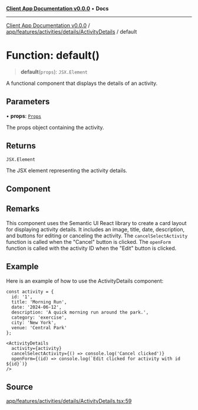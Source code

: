 [**Client App Documentation v0.0.0**](../../../../../../README.md) • **Docs**

***

[Client App Documentation v0.0.0](../../../../../../README.md) / [app/features/activities/details/ActivityDetails](../README.md) / default

# Function: default()

> **default**(`props`): `JSX.Element`

A functional component that displays the details of an activity.

## Parameters

• **props**: [`Props`](../interfaces/Props.md)

The props object containing the activity.

## Returns

`JSX.Element`

The JSX element representing the activity details.

## Component

## Remarks

This component uses the Semantic UI React library to create a card layout for displaying activity details.
It includes an image, title, date, description, and buttons for editing or canceling the activity.
The `cancelSelectActivity` function is called when the "Cancel" button is clicked.
The `openForm` function is called with the activity ID when the "Edit" button is clicked.

## Example

Here is an example of how to use the ActivityDetails component:
```tsx
const activity = {
  id: '1',
  title: 'Morning Run',
  date: '2024-06-12',
  description: 'A quick morning run around the park.',
  category: 'exercise',
  city: 'New York',
  venue: 'Central Park'
};

<ActivityDetails
  activity={activity}
  cancelSelectActivity={() => console.log('Cancel clicked')}
  openForm={(id) => console.log(`Edit clicked for activity with id ${id}`)}
/>
```

## Source

[app/features/activities/details/ActivityDetails.tsx:59](https://github.com/jimmykurian/Reactivities/blob/f0a090a3bb727420443b721b8bb2341546df5669/client-app/src/app/features/activities/details/ActivityDetails.tsx#L59)
